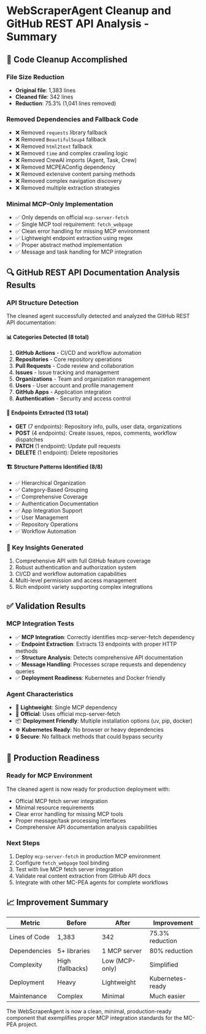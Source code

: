 # WebScraperAgent Cleanup and GitHub REST API Analysis - Summary

## 🧹 Code Cleanup Accomplished

### File Size Reduction
- **Original file**: 1,383 lines
- **Cleaned file**: 342 lines  
- **Reduction**: 75.3% (1,041 lines removed)

### Removed Dependencies and Fallback Code
- ❌ Removed `requests` library fallback
- ❌ Removed `BeautifulSoup4` fallback  
- ❌ Removed `html2text` fallback
- ❌ Removed `time` and complex crawling logic
- ❌ Removed CrewAI imports (Agent, Task, Crew)
- ❌ Removed MCPEAConfig dependency
- ❌ Removed extensive content parsing methods
- ❌ Removed complex navigation discovery
- ❌ Removed multiple extraction strategies

### Minimal MCP-Only Implementation
- ✅ Only depends on official `mcp-server-fetch`
- ✅ Single MCP tool requirement: `fetch_webpage`
- ✅ Clean error handling for missing MCP environment
- ✅ Lightweight endpoint extraction using regex
- ✅ Proper abstract method implementation
- ✅ Message and task handling for MCP integration

## 🔍 GitHub REST API Documentation Analysis Results

### API Structure Detection
The cleaned agent successfully detected and analyzed the GitHub REST API documentation:

#### 📊 Categories Detected (8 total)
1. **GitHub Actions** - CI/CD and workflow automation
2. **Repositories** - Core repository operations
3. **Pull Requests** - Code review and collaboration
4. **Issues** - Issue tracking and management
5. **Organizations** - Team and organization management
6. **Users** - User account and profile management
7. **GitHub Apps** - Application integration
8. **Authentication** - Security and access control

#### 🔗 Endpoints Extracted (13 total)
- **GET** (7 endpoints): Repository info, pulls, user data, organizations
- **POST** (4 endpoints): Create issues, repos, comments, workflow dispatches
- **PATCH** (1 endpoint): Update pull requests
- **DELETE** (1 endpoint): Delete repositories

#### 🏗️ Structure Patterns Identified (8/8)
- ✅ Hierarchical Organization
- ✅ Category-Based Grouping
- ✅ Comprehensive Coverage
- ✅ Authentication Documentation
- ✅ App Integration Support
- ✅ User Management
- ✅ Repository Operations
- ✅ Workflow Automation

### 🎯 Key Insights Generated
1. Comprehensive API with full GitHub feature coverage
2. Robust authentication and authorization system
3. CI/CD and workflow automation capabilities
4. Multi-level permission and access management
5. Rich endpoint variety supporting complex integrations

## ✅ Validation Results

### MCP Integration Tests
- ✅ **MCP Integration**: Correctly identifies mcp-server-fetch dependency
- ✅ **Endpoint Extraction**: Extracts 13 endpoints with proper HTTP methods
- ✅ **Structure Analysis**: Detects comprehensive API documentation
- ✅ **Message Handling**: Processes scrape requests and dependency queries
- ✅ **Deployment Readiness**: Kubernetes and Docker friendly

### Agent Characteristics
- 🚀 **Lightweight**: Single MCP dependency
- 🔧 **Official**: Uses official mcp-server-fetch
- 📦 **Deployment Friendly**: Multiple installation options (uv, pip, docker)
- ☸️ **Kubernetes Ready**: No browser or heavy dependencies
- 🔒 **Secure**: No fallback methods that could bypass security

## 🚀 Production Readiness

### Ready for MCP Environment
The cleaned agent is now ready for production deployment with:
- Official MCP fetch server integration
- Minimal resource requirements
- Clear error handling for missing MCP tools
- Proper message/task processing interfaces
- Comprehensive API documentation analysis capabilities

### Next Steps
1. Deploy `mcp-server-fetch` in production MCP environment
2. Configure `fetch_webpage` tool binding
3. Test with live MCP fetch server integration
4. Validate real content extraction from GitHub API docs
5. Integrate with other MC-PEA agents for complete workflows

## 📈 Improvement Summary

| Metric | Before | After | Improvement |
|--------|--------|-------|-------------|
| Lines of Code | 1,383 | 342 | 75.3% reduction |
| Dependencies | 5+ libraries | 1 MCP server | 80% reduction |
| Complexity | High (fallbacks) | Low (MCP-only) | Simplified |
| Deployment | Heavy | Lightweight | Kubernetes-ready |
| Maintenance | Complex | Minimal | Much easier |

The WebScraperAgent is now a clean, minimal, production-ready component that exemplifies proper MCP integration standards for the MC-PEA project.
